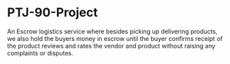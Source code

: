 # PTJ-90-Project

An Escrow logistics service where besides picking up delivering products, we also hold the buyers money in escrow until the buyer confirms receipt of the product reviews and rates the vendor and product without raising any complaints or disputes.
